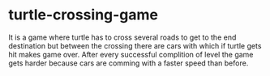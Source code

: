 # turtle-crossing-game
It is a game where turtle has to cross several roads to get to the end destination but between the crossing there are cars with which if turtle gets hit makes game over. After every successful complition of level the game gets harder because cars are comming with a faster speed than before.
